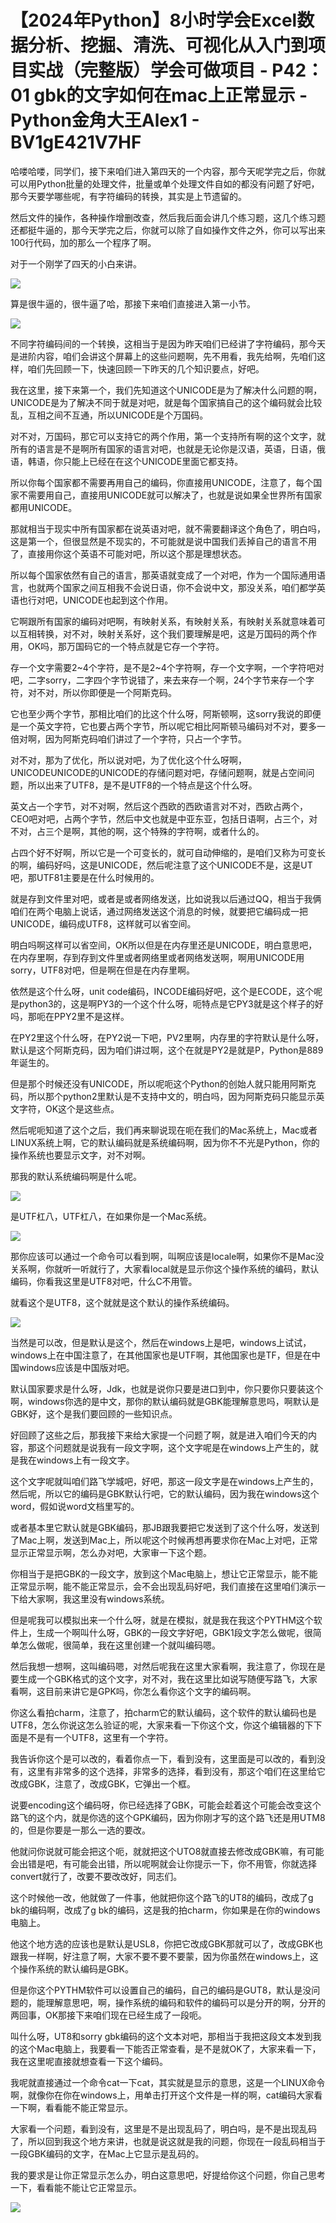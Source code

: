 # 【2024年Python】8小时学会Excel数据分析、挖掘、清洗、可视化从入门到项目实战（完整版）学会可做项目 - P42：01 gbk的文字如何在mac上正常显示 - Python金角大王Alex1 - BV1gE421V7HF

哈喽哈喽，同学们，接下来咱们进入第四天的一个内容，那今天呢学完之后，你就可以用Python批量的处理文件，批量或单个处理文件自如的都没有问题了好吧，那今天要学哪些呢，有字符编码的转换，其实是上节遗留的。

然后文件的操作，各种操作增删改查，然后我后面会讲几个练习题，这几个练习题还都挺牛逼的，那今天学完之后，你就可以除了自如操作文件之外，你可以写出来100行代码，加的那么一个程序了啊。

对于一个刚学了四天的小白来讲。

![](img/fcbd4c8fdfa608a0f05924240d1e4d70_1.png)

算是很牛逼的，很牛逼了哈，那接下来咱们直接进入第一小节。

![](img/fcbd4c8fdfa608a0f05924240d1e4d70_3.png)

不同字符编码间的一个转换，这相当于是因为昨天咱们已经讲了字符编码，那今天是进阶内容，咱们会讲这个屏幕上的这些问题啊，先不用看，我先给啊，先咱们这样，咱们先回顾一下，快速回顾一下昨天的几个知识要点，好吧。

我在这里，接下来第一个，我们先知道这个UNICODE是为了解决什么问题的啊，UNICODE是为了解决不同于就是对吧，就是每个国家搞自己的这个编码就会比较乱，互相之间不互通，所以UNICODE是个万国码。

对不对，万国码，那它可以支持它的两个作用，第一个支持所有啊的这个文字，就所有的语言是不是啊所有国家的语言对吧，也就是无论你是汉语，英语，日语，俄语，韩语，你只能上已经在在这个UNICODE里面它都支持。

所以你每个国家都不需要再用自己的编码，你直接用UNICODE，注意了，每个国家不需要用自己，直接用UNICODE就可以解决了，也就是说如果全世界所有国家都用UNICODE。

那就相当于现实中所有国家都在说英语对吧，就不需要翻译这个角色了，明白吗，这是第一个，但很显然是不现实的，不可能就是说中国我们丢掉自己的语言不用了，直接用你这个英语不可能对吧，所以这个那是理想状态。

所以每个国家依然有自己的语言，那英语就变成了一个对吧，作为一个国际通用语言，也就两个国家之间互相我不会说日语，你不会说中文，那没关系，咱们都学英语也行对吧，UNICODE也起到这个作用。

它啊跟所有国家的编码对吧啊，有映射关系，有映射关系，有映射关系就意味着可以互相转换，对不对，映射关系好，这个我们要理解是吧，这是万国码的两个作用，OK吗，那万国码它的一个特点就是它存一个字符。

存一个文字需要2~4个字符，是不是2~4个字符啊，存一个文字啊，一个字符吧对吧，二字sorry，二字四个字节说错了，来去来存一个啊，24个字节来存一个字符，对不对，所以你即便是一个阿斯克码。

它也至少两个字节，那相比咱们的比这个什么呀，阿斯顿啊，这sorry我说的即便是一个英文字符，它也要占两个字节，所以呢它相比阿斯顿马编码对不对，要多一倍对啊，因为阿斯克码咱们讲过了一个字符，只占一个字节。

对不对，那为了优化，所以说对吧，为了优化这个什么呀啊，UNICODEUNICODE的UNICODE的存储问题对吧，存储问题啊，就是占空间问题，所以出来了UTF8，是不是UTF8的一个特点是这个什么呀。

英文占一个字节，对不对啊，然后这个西欧的西欧语言对不对，西欧占两个，CEO吧对吧，占两个字节，然后中文也就是中亚东亚，包括日语啊，占三个，对不对，占三个是啊，其他的啊，这个特殊的字符啊，或者什么的。

占四个好不好啊，所以它是一个可变长的，就可自动伸缩的，是咱们又称为可变长的啊，编码好吗，这是UNICODE，然后呢注意了这个UNICODE不是，这是UT吧，那UTF81主要是在什么时候用的。

就是存到文件里对吧，或者是或者网络发送，比如说我以后通过QQ，相当于我俩咱们在两个电脑上说话，通过网络发送这个消息的时候，就要把它编码成一把UNICODE，编码成UTF8，这样就可以省空间。

明白吗啊这样可以省空间，OK所以但是在内存里还是UNICODE，明白意思吧，在内存里啊，存到存到文件里或者网络里或者网络发送啊，啊用UNICODE用sorry，UTF8对吧，但是啊在但是在内存里啊。

依然是这个什么呀，unit code编码，INCODE编码好吧，这个是ECODE，这个呢是python3的，这是啊PY3的一个这个什么呀，呃特点是它PY3就是这个样子的好吗，那呃在PPY2里不是这样。

在PY2里这个什么呀，在PY2说一下吧，PV2里啊，内存里的字符默认是什么呀，默认是这个阿斯克码，因为咱们讲过啊，这个在就是PY2是就是P，Python是889年诞生的。

但是那个时候还没有UNICODE，所以呢呃这个Python的创始人就只能用阿斯克码，所以那个python2里默认是不支持中文的，明白吗，因为阿斯克码只能显示英文字符，OK这个是这些点。

然后呢呃知道了这个之后，我们再来聊说现在呃在我们的Mac系统上，Mac或者LINUX系统上啊，它的默认编码就是系统编码啊，因为你不不光是Python，你的操作系统也要显示文字，对不对啊。

那我的默认系统编码啊是什么呢。

![](img/fcbd4c8fdfa608a0f05924240d1e4d70_5.png)

是UTF杠八，UTF杠八，在如果你是一个Mac系统。

![](img/fcbd4c8fdfa608a0f05924240d1e4d70_7.png)

那你应该可以通过一个命令可以看到啊，叫啊应该是locale啊，如果你不是Mac没关系啊，你就听一听就行了，大家看local就是显示你这个操作系统的编码，默认编码，你看我这里是UTF8对吧，什么C不用管。

就看这个是UTF8，这个就就是这个默认的操作系统编码。

![](img/fcbd4c8fdfa608a0f05924240d1e4d70_9.png)

当然是可以改，但是默认是这个，然后在windows上是吧，windows上试试，windows上在中国注意了，在其他国家也是UTF啊，其他国家也是TF，但是在中国windows应该是中国版对吧。

默认国家要求是什么呀，Jdk，也就是说你只要是进口到中，你只要你只要装这个啊，windows你选的是中文，那你的默认编码就是GBK能理解意思吗，啊默认是GBK好，这个是我们要回顾的一些知识点。

好回顾了这些之后，那我接下来给大家提一个问题了啊，就是进入咱们今天的内容，那这个问题就是说我有一段文字啊，这个文字呢是在windows上产生的，就是我在windows上有一段文字。

这个文字呢就叫咱们路飞学城吧，好吧，那这一段文字是在windows上产生的，然后呢，所以它的编码是GBK默认行吧，它的默认编码，因为我在windows这个word，假如说word文档里写的。

或者基本里它默认就是GBK编码，那JB跟我要把它发送到了这个什么呀，发送到了Mac上啊，发送到Mac上，所以呢这个时候再想再要求你在Mac上对吧，正常显示正常显示啊，怎么办对吧，大家审一下这个题。

你相当于是把GBK的一段文字，放到这个Mac电脑上，想让它正常显示，能不能正常显示啊，能不能正常显示，会不会出现乱码好吧，我们直接在这里咱们演示一下给大家啊，我这里没有windows系统。

但是呢我可以模拟出来一个什么呀，就是在模拟，就是我在我这个PYTHM这个软件上，生成一个啊叫什么呀，GBK的一段文字好吧，GBK1段文字怎么做呢，很简单怎么做呢，很简单，我在这里创建一个就叫编码嗯。

然后我想一想啊，这叫编码嗯，对然后呢我在这里大家看啊，我注意了，你现在是要生成一个GBK格式的这个文字，对不对，我在这里比如说写随便写路飞，大家看啊，这目前来讲它是GPK吗，你怎么看你这个文字的编码啊。

你这么看拍charm，注意了，拍charm它的默认编码，这个软件的默认编码也是UTF8，怎么你说这怎么验证的呢，大家来看一下你这个文，你这个编辑器的下下面是不是有一个UTF8，这里有一个字符。

我告诉你这个是可以改的，看着你点一下，看到没有，这里面是可以改的，看到没有，这里有非常多的这个选择，非常多的选择，看到没有，那这个咱们在这里给它改成GBK，注意了，改成GBK，它弹出一个框。

说要encoding这个编码呀，你已经选择了GBK，可能会趁着这个可能会改变这个路飞的这个内，就是你选的这个GPK编码，因为你刚才写的这个路飞还是用UTM8的，但是你要是一那么一选的要改。

他就问你说就可能会把这个呃，就就把这个UTO8就直接去修改成GBK嘛，有可能会出错是吧，有可能会出错，所以呢啊就会让你提示一下，你不用管，你就选择convert就行了，改要不要改改好，同志们。

这个时候他一改，他就做了一件事，他就把你这个路飞的UT8的编码，改成了g bk的编码啊，改成了g bk的编码，这是我的拍charm，你如果是在你的windows电脑上。

他这个地方选的应该也是默认是USL8，你把它改成GBK那就可以了，改成GBK也跟我一样啊，好注意了啊，大家不要不要不要蒙，因为你虽然在windows上，这个操作系统的默认编码是GBK。

但是你这个PYTHM软件可以设置自己的编码，自己的编码是GUT8，默认是没问题的，能理解意思吧，啊，操作系统的编码和软件的编码可以是分开的啊，分开的两回事，OK那接下来咱们现在已经生成了一段呃。

叫什么呀，UT8和sorry gbk编码的这个文本对吧，那相当于我把这段文本发到我的这个Mac电脑上，我要看一下能否正常查看，是不是就OK了，大家来看一下，我在这里呢直接就想查看一下这个编码。

我呢就直接通过一个命令cat一下cat，其实就是显示的意思，这是一个LINUX命令啊，就像你在你在windows上，用单击打开这个文件是一样的啊，cat编码大家看一下啊，看看能不能正常显示。

大家看一个问题，看到没有，这里是不是出现乱码了，明白吗，是不是出现乱码了，所以回到我这个地方来讲，也就是说这就是我的问题，你现在一段乱码相当于一段GBK编码的文字，在Mac上它显示是乱码的。

我的要求是让你正常显示怎么办，明白这意思吧，好提给你这个问题，你自己思考一下，看看能不能让它正常显示。



![](img/fcbd4c8fdfa608a0f05924240d1e4d70_11.png)